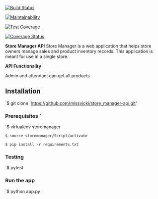 
[![**Build Status**](https://travis-ci.org/missvicki/store_manager-api.svg?branch=161204537-admin-attendant-get-all-products)](https://travis-ci.org/missvicki/store_manager-api)

[![Maintainability](https://api.codeclimate.com/v1/badges/a68f287f8f7b9bf13c07/maintainability)](https://codeclimate.com/github/missvicki/store_manager-api/maintainability)

[![Test Coverage](https://api.codeclimate.com/v1/badges/a68f287f8f7b9bf13c07/test_coverage)](https://codeclimate.com/github/missvicki/store_manager-api/test_coverage)

[![Coverage Status](https://coveralls.io/repos/github/missvicki/store_manager-api/badge.svg?branch=161204537-admin-attendant-get-all-products)](https://coveralls.io/github/missvicki/store_manager-api?branch=161204537-admin-attendant-get-all-products)


**Store Manager API** 
Store Manager is a web application that helps store owners manage sales and product inventory records. This application is meant for use in a single store.    


**API Functionality**

Admin and attendant can get all products

## Installation
`$ git clone 'https://github.com/missvicki/store_manager-api.git'


### Prerequisites `

`$ virtualenv storemanager

`$ source storemanager/Script/activate`

`$ pip install -r requirements.txt`

### Testing
`$ pytest 

### Run the app

`$ python app.py




